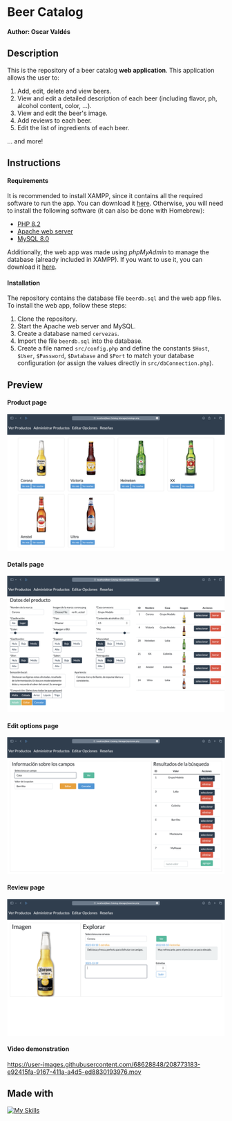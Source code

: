 # Beer Catalog

#### Author: Oscar Valdés

## Description

This is the repository of a beer catalog **web application**. This application allows the user to:
1. Add, edit, delete and view beers.
2. View and edit a detailed description of each beer (including flavor, ph, alcohol content, color, ...).
3. View and edit the beer's image.
4. Add reviews to each beer.
5. Edit the list of ingredients of each beer.

... and more!

## Instructions

#### Requirements

It is recommended to install XAMPP, since it contains all the required software to run the app. You can download it [here](https://www.apachefriends.org).
Otherwise, you will need to install the following software (it can also be done with Homebrew):

- [PHP 8.2](https://www.php.net/downloads.php)
- [Apache web server](https://httpd.apache.org/download.cgi)
- [MySQL 8.0](https://www.mysql.com/downloads/)

Additionally, the web app was made using *phpMyAdmin* to manage the database (already included in XAMPP). If you want to use it, you can download it [here](https://www.phpmyadmin.net/downloads/).

#### Installation

The repository contains the database file `beerdb.sql` and the web app files. To install the web app, follow these steps:

1. Clone the repository.
2. Start the Apache web server and MySQL.
3. Create a database named `cervezas`.
4. Import the file `beerdb.sql` into the database.
5. Create a file named `src/config.php` and define the constants `$Host`, `$User`, `$Password`, `$Database` and `$Port` to match your database configuration (or assign the values directly in `src/dbConnection.php`).

## Preview

#### Product page
![Product page](/readme/productos.png)

#### Details page
![Details page](/readme/detalles.png)

#### Edit options page
![Options page](/readme/opciones.png)

#### Review page
![Review page](/readme/resenias.png)

#### Video demonstration
https://user-images.githubusercontent.com/68628848/208773183-e92415fa-9167-411a-a4d5-ed8830193976.mov

## Made with

[![My Skills](https://skillicons.dev/icons?i=php,mysql,bootstrap,html,css,vscode)](https://skillicons.dev)
